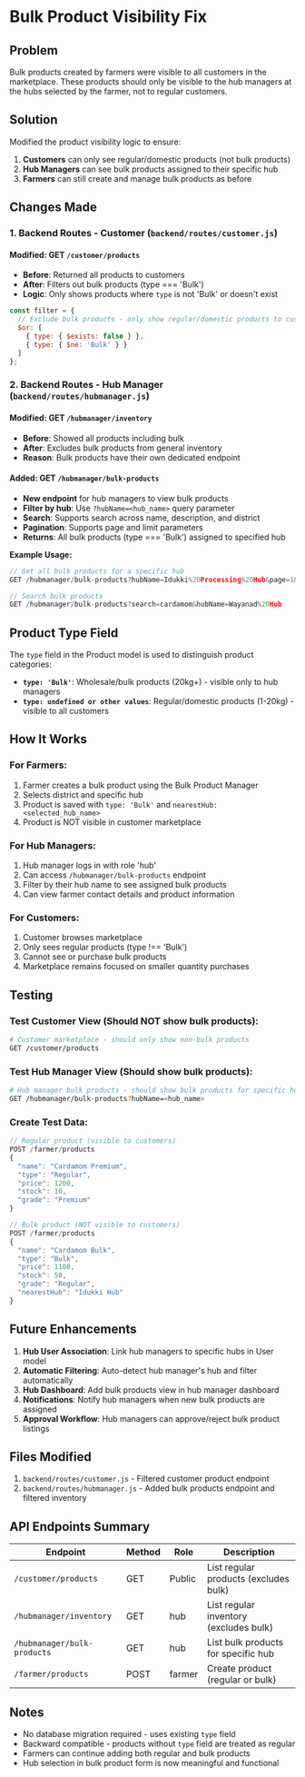 # Bulk Product Visibility Fix

## Problem
Bulk products created by farmers were visible to all customers in the marketplace. These products should only be visible to the hub managers at the hubs selected by the farmer, not to regular customers.

## Solution
Modified the product visibility logic to ensure:
1. **Customers** can only see regular/domestic products (not bulk products)
2. **Hub Managers** can see bulk products assigned to their specific hub
3. **Farmers** can still create and manage bulk products as before

## Changes Made

### 1. Backend Routes - Customer (`backend/routes/customer.js`)

#### Modified: GET `/customer/products`
- **Before**: Returned all products to customers
- **After**: Filters out bulk products (type === 'Bulk')
- **Logic**: Only shows products where `type` is not 'Bulk' or doesn't exist

```javascript
const filter = {
  // Exclude bulk products - only show regular/domestic products to customers
  $or: [
    { type: { $exists: false } },
    { type: { $ne: 'Bulk' } }
  ]
};
```

### 2. Backend Routes - Hub Manager (`backend/routes/hubmanager.js`)

#### Modified: GET `/hubmanager/inventory`
- **Before**: Showed all products including bulk
- **After**: Excludes bulk products from general inventory
- **Reason**: Bulk products have their own dedicated endpoint

#### Added: GET `/hubmanager/bulk-products`
- **New endpoint** for hub managers to view bulk products
- **Filter by hub**: Use `?hubName=<hub_name>` query parameter
- **Search**: Supports search across name, description, and district
- **Pagination**: Supports page and limit parameters
- **Returns**: All bulk products (type === 'Bulk') assigned to specified hub

**Example Usage:**
```javascript
// Get all bulk products for a specific hub
GET /hubmanager/bulk-products?hubName=Idukki%20Processing%20Hub&page=1&limit=20

// Search bulk products
GET /hubmanager/bulk-products?search=cardamom&hubName=Wayanad%20Hub
```

## Product Type Field

The `type` field in the Product model is used to distinguish product categories:
- **`type: 'Bulk'`**: Wholesale/bulk products (20kg+) - visible only to hub managers
- **`type: undefined or other values`**: Regular/domestic products (1-20kg) - visible to all customers

## How It Works

### For Farmers:
1. Farmer creates a bulk product using the Bulk Product Manager
2. Selects district and specific hub
3. Product is saved with `type: 'Bulk'` and `nearestHub: <selected_hub_name>`
4. Product is NOT visible in customer marketplace

### For Hub Managers:
1. Hub manager logs in with role 'hub'
2. Can access `/hubmanager/bulk-products` endpoint
3. Filter by their hub name to see assigned bulk products
4. Can view farmer contact details and product information

### For Customers:
1. Customer browses marketplace
2. Only sees regular products (type !== 'Bulk')
3. Cannot see or purchase bulk products
4. Marketplace remains focused on smaller quantity purchases

## Testing

### Test Customer View (Should NOT show bulk products):
```bash
# Customer marketplace - should only show non-bulk products
GET /customer/products
```

### Test Hub Manager View (Should show bulk products):
```bash
# Hub manager bulk products - should show bulk products for specific hub
GET /hubmanager/bulk-products?hubName=<hub_name>
```

### Create Test Data:
```javascript
// Regular product (visible to customers)
POST /farmer/products
{
  "name": "Cardamom Premium",
  "type": "Regular",
  "price": 1200,
  "stock": 10,
  "grade": "Premium"
}

// Bulk product (NOT visible to customers)
POST /farmer/products
{
  "name": "Cardamom Bulk",
  "type": "Bulk",
  "price": 1100,
  "stock": 50,
  "grade": "Regular",
  "nearestHub": "Idukki Hub"
}
```

## Future Enhancements

1. **Hub User Association**: Link hub managers to specific hubs in User model
2. **Automatic Filtering**: Auto-detect hub manager's hub and filter automatically
3. **Hub Dashboard**: Add bulk products view in hub manager dashboard
4. **Notifications**: Notify hub managers when new bulk products are assigned
5. **Approval Workflow**: Hub managers can approve/reject bulk product listings

## Files Modified

1. `backend/routes/customer.js` - Filtered customer product endpoint
2. `backend/routes/hubmanager.js` - Added bulk products endpoint and filtered inventory

## API Endpoints Summary

| Endpoint | Method | Role | Description |
|----------|--------|------|-------------|
| `/customer/products` | GET | Public | List regular products (excludes bulk) |
| `/hubmanager/inventory` | GET | hub | List regular inventory (excludes bulk) |
| `/hubmanager/bulk-products` | GET | hub | List bulk products for specific hub |
| `/farmer/products` | POST | farmer | Create product (regular or bulk) |

## Notes

- No database migration required - uses existing `type` field
- Backward compatible - products without `type` field are treated as regular
- Farmers can continue adding both regular and bulk products
- Hub selection in bulk product form is now meaningful and functional
